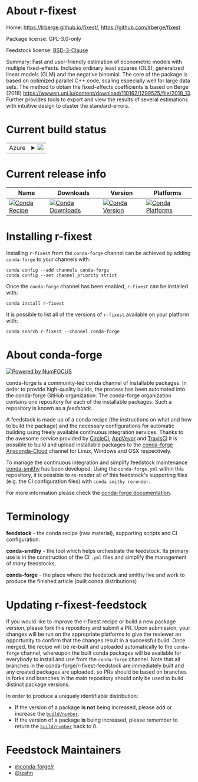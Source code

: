 About r-fixest
==============

Home: https://lrberge.github.io/fixest/, https://github.com/lrberge/fixest

Package license: GPL-3.0-only

Feedstock license: [BSD-3-Clause](https://github.com/conda-forge/r-fixest-feedstock/blob/master/LICENSE.txt)

Summary: Fast and user-friendly estimation of econometric models with multiple fixed-effects. Includes ordinary least squares (OLS), generalized linear models (GLM) and the negative binomial. The core of the package is based on optimized parallel C++ code, scaling especially well for large data sets. The method to obtain the fixed-effects coefficients is based on Berge (2018) <https://wwwen.uni.lu/content/download/110162/1299525/file/2018_13>. Further provides tools to export and view the results of several estimations with intuitive design to cluster the standard-errors.

Current build status
====================


<table>
    
  <tr>
    <td>Azure</td>
    <td>
      <details>
        <summary>
          <a href="https://dev.azure.com/conda-forge/feedstock-builds/_build/latest?definitionId=12807&branchName=master">
            <img src="https://dev.azure.com/conda-forge/feedstock-builds/_apis/build/status/r-fixest-feedstock?branchName=master">
          </a>
        </summary>
        <table>
          <thead><tr><th>Variant</th><th>Status</th></tr></thead>
          <tbody><tr>
              <td>linux_64_r_base4.0</td>
              <td>
                <a href="https://dev.azure.com/conda-forge/feedstock-builds/_build/latest?definitionId=12807&branchName=master">
                  <img src="https://dev.azure.com/conda-forge/feedstock-builds/_apis/build/status/r-fixest-feedstock?branchName=master&jobName=linux&configuration=linux_64_r_base4.0" alt="variant">
                </a>
              </td>
            </tr><tr>
              <td>linux_64_r_base4.1</td>
              <td>
                <a href="https://dev.azure.com/conda-forge/feedstock-builds/_build/latest?definitionId=12807&branchName=master">
                  <img src="https://dev.azure.com/conda-forge/feedstock-builds/_apis/build/status/r-fixest-feedstock?branchName=master&jobName=linux&configuration=linux_64_r_base4.1" alt="variant">
                </a>
              </td>
            </tr><tr>
              <td>osx_64_r_base4.0</td>
              <td>
                <a href="https://dev.azure.com/conda-forge/feedstock-builds/_build/latest?definitionId=12807&branchName=master">
                  <img src="https://dev.azure.com/conda-forge/feedstock-builds/_apis/build/status/r-fixest-feedstock?branchName=master&jobName=osx&configuration=osx_64_r_base4.0" alt="variant">
                </a>
              </td>
            </tr><tr>
              <td>osx_64_r_base4.1</td>
              <td>
                <a href="https://dev.azure.com/conda-forge/feedstock-builds/_build/latest?definitionId=12807&branchName=master">
                  <img src="https://dev.azure.com/conda-forge/feedstock-builds/_apis/build/status/r-fixest-feedstock?branchName=master&jobName=osx&configuration=osx_64_r_base4.1" alt="variant">
                </a>
              </td>
            </tr><tr>
              <td>win_64_r_base4.0</td>
              <td>
                <a href="https://dev.azure.com/conda-forge/feedstock-builds/_build/latest?definitionId=12807&branchName=master">
                  <img src="https://dev.azure.com/conda-forge/feedstock-builds/_apis/build/status/r-fixest-feedstock?branchName=master&jobName=win&configuration=win_64_r_base4.0" alt="variant">
                </a>
              </td>
            </tr><tr>
              <td>win_64_r_base4.1</td>
              <td>
                <a href="https://dev.azure.com/conda-forge/feedstock-builds/_build/latest?definitionId=12807&branchName=master">
                  <img src="https://dev.azure.com/conda-forge/feedstock-builds/_apis/build/status/r-fixest-feedstock?branchName=master&jobName=win&configuration=win_64_r_base4.1" alt="variant">
                </a>
              </td>
            </tr>
          </tbody>
        </table>
      </details>
    </td>
  </tr>
</table>

Current release info
====================

| Name | Downloads | Version | Platforms |
| --- | --- | --- | --- |
| [![Conda Recipe](https://img.shields.io/badge/recipe-r--fixest-green.svg)](https://anaconda.org/conda-forge/r-fixest) | [![Conda Downloads](https://img.shields.io/conda/dn/conda-forge/r-fixest.svg)](https://anaconda.org/conda-forge/r-fixest) | [![Conda Version](https://img.shields.io/conda/vn/conda-forge/r-fixest.svg)](https://anaconda.org/conda-forge/r-fixest) | [![Conda Platforms](https://img.shields.io/conda/pn/conda-forge/r-fixest.svg)](https://anaconda.org/conda-forge/r-fixest) |

Installing r-fixest
===================

Installing `r-fixest` from the `conda-forge` channel can be achieved by adding `conda-forge` to your channels with:

```
conda config --add channels conda-forge
conda config --set channel_priority strict
```

Once the `conda-forge` channel has been enabled, `r-fixest` can be installed with:

```
conda install r-fixest
```

It is possible to list all of the versions of `r-fixest` available on your platform with:

```
conda search r-fixest --channel conda-forge
```


About conda-forge
=================

[![Powered by
NumFOCUS](https://img.shields.io/badge/powered%20by-NumFOCUS-orange.svg?style=flat&colorA=E1523D&colorB=007D8A)](https://numfocus.org)

conda-forge is a community-led conda channel of installable packages.
In order to provide high-quality builds, the process has been automated into the
conda-forge GitHub organization. The conda-forge organization contains one repository
for each of the installable packages. Such a repository is known as a *feedstock*.

A feedstock is made up of a conda recipe (the instructions on what and how to build
the package) and the necessary configurations for automatic building using freely
available continuous integration services. Thanks to the awesome service provided by
[CircleCI](https://circleci.com/), [AppVeyor](https://www.appveyor.com/)
and [TravisCI](https://travis-ci.com/) it is possible to build and upload installable
packages to the [conda-forge](https://anaconda.org/conda-forge)
[Anaconda-Cloud](https://anaconda.org/) channel for Linux, Windows and OSX respectively.

To manage the continuous integration and simplify feedstock maintenance
[conda-smithy](https://github.com/conda-forge/conda-smithy) has been developed.
Using the ``conda-forge.yml`` within this repository, it is possible to re-render all of
this feedstock's supporting files (e.g. the CI configuration files) with ``conda smithy rerender``.

For more information please check the [conda-forge documentation](https://conda-forge.org/docs/).

Terminology
===========

**feedstock** - the conda recipe (raw material), supporting scripts and CI configuration.

**conda-smithy** - the tool which helps orchestrate the feedstock.
                   Its primary use is in the construction of the CI ``.yml`` files
                   and simplify the management of *many* feedstocks.

**conda-forge** - the place where the feedstock and smithy live and work to
                  produce the finished article (built conda distributions)


Updating r-fixest-feedstock
===========================

If you would like to improve the r-fixest recipe or build a new
package version, please fork this repository and submit a PR. Upon submission,
your changes will be run on the appropriate platforms to give the reviewer an
opportunity to confirm that the changes result in a successful build. Once
merged, the recipe will be re-built and uploaded automatically to the
`conda-forge` channel, whereupon the built conda packages will be available for
everybody to install and use from the `conda-forge` channel.
Note that all branches in the conda-forge/r-fixest-feedstock are
immediately built and any created packages are uploaded, so PRs should be based
on branches in forks and branches in the main repository should only be used to
build distinct package versions.

In order to produce a uniquely identifiable distribution:
 * If the version of a package **is not** being increased, please add or increase
   the [``build/number``](https://docs.conda.io/projects/conda-build/en/latest/resources/define-metadata.html#build-number-and-string).
 * If the version of a package **is** being increased, please remember to return
   the [``build/number``](https://docs.conda.io/projects/conda-build/en/latest/resources/define-metadata.html#build-number-and-string)
   back to 0.

Feedstock Maintainers
=====================

* [@conda-forge/r](https://github.com/conda-forge/r/)
* [@izahn](https://github.com/izahn/)

